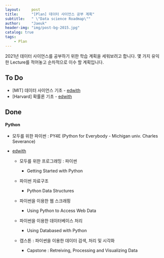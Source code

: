 ```yaml
---
layout:     post
title:      "[Plan] 데이터 사이언스 공부 계획"
subtitle:   " \"Data science Roadmap\""
author:     "Jaeuk"
header-img: "img/post-bg-2015.jpg"
catalog: true
tags:
    - Plan	
---
```


2021년 데이터 사이언스를 공부하기 위한 학습 계획을 세워보려고 합니다. 몇 가지 유익한 Lecture를 적어놓고 순차적으로 이수 할 계획입니다.

## To Do

- [MIT] 데이터 사이언스 기초 - [edwith](https://www.edwith.org/ds201/joinLectures/19265?isDesc=false)
- [Harvard] 확률론 기초 - [edwith](https://www.edwith.org/ai152/joinLectures/17924?isDesc=false)

 

## Done

#### Python

- 모두를 위한 파이썬 : PY4E (Python for Everybody - Michigan univ. Charles Severance) 

- [edwith](https://www.edwith.org/pythonforeverybody)

  - 모두를 위한 프로그래밍 : 파이썬
    - Getting Started with Python
  - 파이썬 자료구조
    - Python Data Structures
  - 파이썬을 이용한 웹 스크래핑
    - Using Python to Access Web Data
  - 파이썬을 이용한 데이터베이스 처리
    - Using Databased with Python

  - 캡스톤 : 파이썬을 이용한 데이터 검색, 처리 및 시각화
    - Capstone : Retreiving, Processing and Visualizing Data
